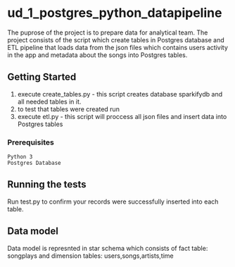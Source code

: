 # ud_1_postgres_python_datapipeline

The puprose of the project is to prepare data for analytical team.
The project consists of the script which create tables in Postgres database and ETL pipeline that loads data from the json files which contains users activity in the app and metadata about the songs into Postgres tables.

## Getting Started
1. execute create_tables.py - this script creates database sparkifydb and all needed tables in it.
2. to test that tables were created run 
2. execute etl.py - this script will proccess all json files and insert data into Postgres tables

### Prerequisites
```
Python 3
Postgres Database
```

## Running the tests
Run test.py to confirm your records were successfully inserted into each table.

## Data model
Data model is represnted in star schema  which consists of
fact table: songplays
and dimension tables: users,songs,artists,time
